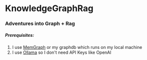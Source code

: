 # KnowledgeGraphRag

### Adventures into Graph + Rag

##### Prerequisites:


1. I use [MemGraph](https://memgraph.com/docs) or my graphdb which runs on my local machine
2. I use [Ollama](https://ollama.com/) so I don't need API Keys like OpenAI

